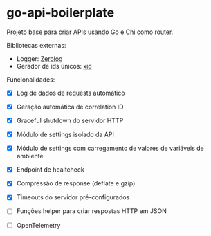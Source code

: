 # go-api-boilerplate

Projeto base para criar APIs usando Go e [Chi] como router.

Bibliotecas externas:

- Logger: [Zerolog]
- Gerador de ids únicos: [xid]

Funcionalidades:

- [x] Log de dados de requests automático
- [x] Geração automática de correlation ID
- [x] Graceful shutdown do servidor HTTP
- [x] Módulo de settings isolado da API
- [x] Módulo de settings com carregamento de valores de variáveis de ambiente
- [x] Endpoint de healtcheck
- [x] Compressão de response (deflate e gzip)
- [x] Timeouts do servidor pré-configurados
- [ ] Funções helper para criar respostas HTTP em JSON
- [ ] OpenTelemetry



[Chi]: https://github.com/go-chi/chi
[Zerolog]: https://github.com/rs/zerolog
[xid]: https://github.com/rs/xid

